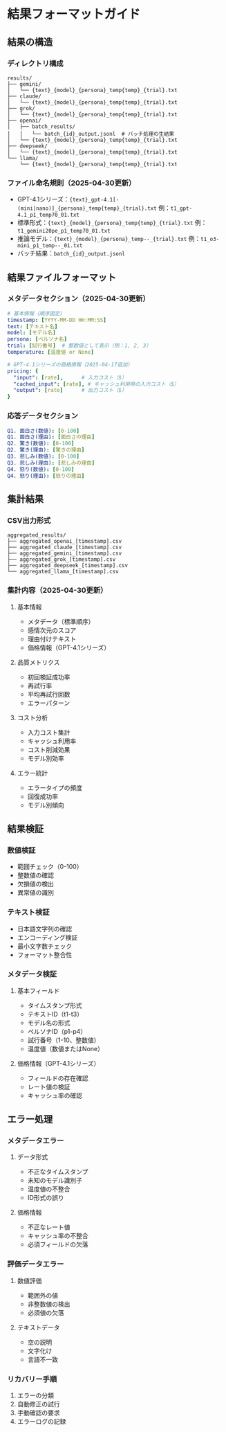 # 結果フォーマットガイド

## 結果の構造

### ディレクトリ構成
```
results/
├── gemini/
│   └── {text}_{model}_{persona}_temp{temp}_{trial}.txt
├── claude/
│   └── {text}_{model}_{persona}_temp{temp}_{trial}.txt
├── grok/
│   └── {text}_{model}_{persona}_temp{temp}_{trial}.txt
├── openai/
│   ├── batch_results/
│   │   └── batch_{id}_output.jsonl  # バッチ処理の生結果
│   └── {text}_{model}_{persona}_temp{temp}_{trial}.txt
├── deepseek/
│   └── {text}_{model}_{persona}_temp{temp}_{trial}.txt
└── llama/
    └── {text}_{model}_{persona}_temp{temp}_{trial}.txt
```

### ファイル命名規則（2025-04-30更新）
- GPT-4.1シリーズ：`{text}_gpt-4.1[-(mini|nano)]_{persona}_temp{temp}_{trial}.txt`
  例：`t1_gpt-4.1_p1_temp70_01.txt`
- 標準形式：`{text}_{model}_{persona}_temp{temp}_{trial}.txt`
  例：`t1_gemini20pe_p1_temp70_01.txt`
- 推論モデル：`{text}_{model}_{persona}_temp--_{trial}.txt`
  例：`t1_o3-mini_p1_temp--_01.txt`
- バッチ結果：`batch_{id}_output.jsonl`

## 結果ファイルフォーマット

### メタデータセクション（2025-04-30更新）
```yaml
# 基本情報（順序固定）
timestamp: [YYYY-MM-DD HH:MM:SS]
text: [テキスト名]
model: [モデル名]
persona: [ペルソナ名]
trial: [試行番号]  # 整数値として表示（例：1, 2, 3）
temperature: [温度値 or None]

# GPT-4.1シリーズの価格情報（2025-04-17追加）
pricing: {
  "input": [rate],      # 入力コスト（$）
  "cached_input": [rate], # キャッシュ利用時の入力コスト（$）
  "output": [rate]      # 出力コスト（$）
}
```

### 応答データセクション
```yaml
Q1. 面白さ(数値): [0-100]
Q1. 面白さ(理由): [面白さの理由]
Q2. 驚き(数値): [0-100]
Q2. 驚き(理由): [驚きの理由]
Q3. 悲しみ(数値): [0-100]
Q3. 悲しみ(理由): [悲しみの理由]
Q4. 怒り(数値): [0-100]
Q4. 怒り(理由): [怒りの理由]
```

## 集計結果

### CSV出力形式
```
aggregated_results/
├── aggregated_openai_[timestamp].csv
├── aggregated_claude_[timestamp].csv
├── aggregated_gemini_[timestamp].csv
├── aggregated_grok_[timestamp].csv
├── aggregated_deepseek_[timestamp].csv
└── aggregated_llama_[timestamp].csv
```

### 集計内容（2025-04-30更新）
1. 基本情報
   - メタデータ（標準順序）
   - 感情次元のスコア
   - 理由付けテキスト
   - 価格情報（GPT-4.1シリーズ）

2. 品質メトリクス
   - 初回検証成功率
   - 再試行率
   - 平均再試行回数
   - エラーパターン

3. コスト分析
   - 入力コスト集計
   - キャッシュ利用率
   - コスト削減効果
   - モデル別効率

4. エラー統計
   - エラータイプの頻度
   - 回復成功率
   - モデル別傾向

## 結果検証

### 数値検証
- 範囲チェック（0-100）
- 整数値の確認
- 欠損値の検出
- 異常値の識別

### テキスト検証
- 日本語文字列の確認
- エンコーディング検証
- 最小文字数チェック
- フォーマット整合性

### メタデータ検証
1. 基本フィールド
   - タイムスタンプ形式
   - テキストID（t1-t3）
   - モデル名の形式
   - ペルソナID（p1-p4）
   - 試行番号（1-10、整数値）
   - 温度値（数値またはNone）

2. 価格情報（GPT-4.1シリーズ）
   - フィールドの存在確認
   - レート値の検証
   - キャッシュ率の確認

## エラー処理

### メタデータエラー
1. データ形式
   - 不正なタイムスタンプ
   - 未知のモデル識別子
   - 温度値の不整合
   - ID形式の誤り

2. 価格情報
   - 不正なレート値
   - キャッシュ率の不整合
   - 必須フィールドの欠落

### 評価データエラー
1. 数値評価
   - 範囲外の値
   - 非整数値の検出
   - 必須値の欠落

2. テキストデータ
   - 空の説明
   - 文字化け
   - 言語不一致

### リカバリー手順
1. エラーの分類
2. 自動修正の試行
3. 手動確認の要求
4. エラーログの記録
